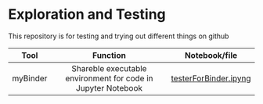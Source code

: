 # Exploration and Testing
This repository is for testing and trying out different things on github

|Tool|Function|Notebook/file|
|:---:|:---:|:---:|
| myBinder|Shareble executable environment for code in Jupyter Notebook|[testerForBinder.ipyng](https://github.com/LeeYinYing/Exploration-and-Test/blob/master/testerForBinder.ipynb)|
